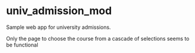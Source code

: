 # univ_admission_mod
Sample web app for university admissions. 

Only the page to choose the course from a cascade of selections seems to be functional
